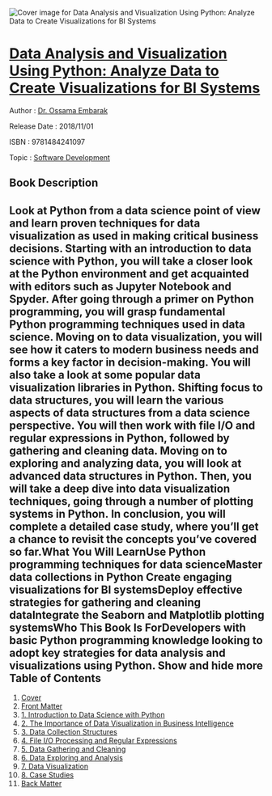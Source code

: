 ![Cover image for Data Analysis and Visualization Using Python: Analyze Data to Create Visualizations for BI Systems](https://imgdetail.ebookreading.net/cover/cover/software_development/EB9781484241097.jpg)

[Data Analysis and Visualization Using Python: Analyze Data to Create Visualizations for BI Systems](https://ebookreading.net/view/book/Data+Analysis+and+Visualization+Using+Python%3A+Analyze+Data+to+Create+Visualizations+for+BI+Systems-EB9781484241097_1.html "Data Analysis and Visualization Using Python: Analyze Data to Create Visualizations for BI Systems")
====================================================================================================================

Author : [Dr. Ossama Embarak](https://ebookreading.net/search/author/Dr.+Ossama+Embarak)

Release Date : 2018/11/01

ISBN : 9781484241097

Topic : [Software Development](https://ebookreading.net/search/category/software-development)

Book Description
-----------------

 Look at Python from a data science point of view and learn proven techniques for data visualization as used in making critical business decisions. Starting with an introduction to data science with Python, you will take a closer look at the Python environment and get acquainted with editors such as Jupyter Notebook and Spyder. After going through a primer on Python programming, you will grasp fundamental Python programming techniques used in data science. Moving on to data visualization, you will see how it caters to modern business needs and forms a key factor in decision-making. You will also take a look at some popular data visualization libraries in Python. Shifting focus to data structures, you will learn the various aspects of data structures from a data science perspective. You will then work with file I/O and regular expressions in Python, followed by gathering and cleaning data. Moving on to exploring and analyzing data, you will look at advanced data structures in Python. Then, you will take a deep dive into data visualization techniques, going through a number of plotting systems in Python. In conclusion, you will complete a detailed case study, where you’ll get a chance to revisit the concepts you’ve covered so far.What You Will LearnUse Python programming techniques for data scienceMaster data collections in Python Create engaging visualizations for BI systemsDeploy effective strategies for gathering and cleaning dataIntegrate the Seaborn and Matplotlib plotting systemsWho This Book Is ForDevelopers with basic Python programming knowledge looking to adopt key strategies for data analysis and visualizations using Python.        Show and hide more                
Table of Contents
-----------------

1. [Cover](https://ebookreading.net/view/book/Data+Analysis+and+Visualization+Using+Python%3A+Analyze+Data+to+Create+Visualizations+for+BI+Systems-EB9781484241097_1.html)
1. [Front Matter](https://ebookreading.net/view/book/Data+Analysis+and+Visualization+Using+Python%3A+Analyze+Data+to+Create+Visualizations+for+BI+Systems-EB9781484241097_2.html)
1. [1. Introduction to Data Science with Python](https://ebookreading.net/view/book/Data+Analysis+and+Visualization+Using+Python%3A+Analyze+Data+to+Create+Visualizations+for+BI+Systems-EB9781484241097_3.html)
1. [2. The Importance of Data Visualization in Business Intelligence](https://ebookreading.net/view/book/Data+Analysis+and+Visualization+Using+Python%3A+Analyze+Data+to+Create+Visualizations+for+BI+Systems-EB9781484241097_4.html)
1. [3. Data Collection Structures](https://ebookreading.net/view/book/Data+Analysis+and+Visualization+Using+Python%3A+Analyze+Data+to+Create+Visualizations+for+BI+Systems-EB9781484241097_5.html)
1. [4. File I/O Processing and Regular Expressions](https://ebookreading.net/view/book/Data+Analysis+and+Visualization+Using+Python%3A+Analyze+Data+to+Create+Visualizations+for+BI+Systems-EB9781484241097_6.html)
1. [5. Data Gathering and Cleaning](https://ebookreading.net/view/book/Data+Analysis+and+Visualization+Using+Python%3A+Analyze+Data+to+Create+Visualizations+for+BI+Systems-EB9781484241097_7.html)
1. [6. Data Exploring and Analysis](https://ebookreading.net/view/book/Data+Analysis+and+Visualization+Using+Python%3A+Analyze+Data+to+Create+Visualizations+for+BI+Systems-EB9781484241097_8.html)
1. [7. Data Visualization](https://ebookreading.net/view/book/Data+Analysis+and+Visualization+Using+Python%3A+Analyze+Data+to+Create+Visualizations+for+BI+Systems-EB9781484241097_9.html)
1. [8. Case Studies](https://ebookreading.net/view/book/Data+Analysis+and+Visualization+Using+Python%3A+Analyze+Data+to+Create+Visualizations+for+BI+Systems-EB9781484241097_10.html)
1. [Back Matter](https://ebookreading.net/view/book/Data+Analysis+and+Visualization+Using+Python%3A+Analyze+Data+to+Create+Visualizations+for+BI+Systems-EB9781484241097_11.html)

